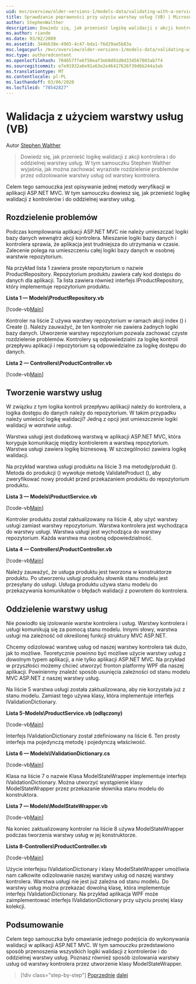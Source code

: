 ```yaml
---
uid: mvc/overview/older-versions-1/models-data/validating-with-a-service-layer-vb
title: Sprawdzanie poprawności przy użyciu warstwy usług (VB) | Microsoft Docs
author: StephenWalther
description: Dowiedz się, jak przenieść logikę walidacji z akcji kontrolera i do oddzielnej warstwy usług. W tym samouczku Stephen Walther wyjaśnia, jak to zrobić...
ms.author: riande
ms.date: 03/02/2009
ms.assetid: 344bb38e-4965-4c47-bda1-f6d29ae5b83a
msc.legacyurl: /mvc/overview/older-versions-1/models-data/validating-with-a-service-layer-vb
msc.type: authoredcontent
ms.openlocfilehash: 704657ffe6f50eaf3eb0d91d0d334567003ab7f4
ms.sourcegitcommit: e7e91932a6e91a63e2e46417626f39d6b244a3ab
ms.translationtype: MT
ms.contentlocale: pl-PL
ms.lasthandoff: 03/06/2020
ms.locfileid: "78542827"
---
```

# <a name="validating-with-a-service-layer-vb"></a>Walidacja z użyciem warstwy usług (VB)

Autor [Stephen Walther](https://github.com/StephenWalther)

> Dowiedz się, jak przenieść logikę walidacji z akcji kontrolera i do oddzielnej warstwy usług. W tym samouczku Stephen Walther wyjaśnia, jak można zachować wyraziste rozdzielenie problemów przez odizolowanie warstwy usług od warstwy kontrolera.

Celem tego samouczka jest opisywanie jednej metody weryfikacji w aplikacji ASP.NET MVC. W tym samouczku dowiesz się, jak przenieść logikę walidacji z kontrolerów i do oddzielnej warstwy usług.

## <a name="separating-concerns"></a>Rozdzielenie problemów

Podczas kompilowania aplikacji ASP.NET MVC nie należy umieszczać logiki bazy danych wewnątrz akcji kontrolera. Mieszanie logiki bazy danych i kontrolera sprawia, że aplikacja jest trudniejsza do utrzymania w czasie. Zalecenie polega na umieszczeniu całej logiki bazy danych w osobnej warstwie repozytorium.

Na przykład lista 1 zawiera proste repozytorium o nazwie ProductRepository. Repozytorium produktu zawiera cały kod dostępu do danych dla aplikacji. Ta lista zawiera również interfejs IProductRepository, który implementuje repozytorium produktu.

**Lista 1 — Models\ProductRepository.vb**

[!code-vb[Main](validating-with-a-service-layer-vb/samples/sample1.vb)]

Kontroler na liście 2 używa warstwy repozytorium w ramach akcji index () i Create (). Należy zauważyć, że ten kontroler nie zawiera żadnych logiki bazy danych. Utworzenie warstwy repozytorium pozwala zachować czyste rozdzielenie problemów. Kontrolery są odpowiedzialni za logikę kontroli przepływu aplikacji i repozytorium są odpowiedzialne za logikę dostępu do danych.

**Lista 2 — Controllers\ProductController.vb**

[!code-vb[Main](validating-with-a-service-layer-vb/samples/sample2.vb)]

## <a name="creating-a-service-layer"></a>Tworzenie warstwy usług

W związku z tym logika kontroli przepływu aplikacji należy do kontrolera, a logika dostępu do danych należy do repozytorium. W takim przypadku należy umieścić logikę walidacji? Jedną z opcji jest umieszczenie logiki walidacji w *warstwie usług*.

Warstwa usługi jest dodatkową warstwą w aplikacji ASP.NET MVC, która koryguje komunikację między kontrolerem a warstwą repozytorium. Warstwa usługi zawiera logikę biznesową. W szczególności zawiera logikę walidacji.

Na przykład warstwa usługi produktu na liście 3 ma metodę/produkt (). Metoda do produkcji () wywołuje metodę ValidateProduct (), aby zweryfikować nowy produkt przed przekazaniem produktu do repozytorium produktu.

**Lista 3 — Models\ProductService.vb**

[!code-vb[Main](validating-with-a-service-layer-vb/samples/sample3.vb)]

Kontroler produktu został zaktualizowany na liście 4, aby użyć warstwy usługi zamiast warstwy repozytorium. Warstwa kontrolera jest wychodząca do warstwy usługi. Warstwa usługi jest wychodząca do warstwy repozytorium. Każda warstwa ma osobną odpowiedzialność.

**Lista 4 — Controllers\ProductController.vb**

[!code-vb[Main](validating-with-a-service-layer-vb/samples/sample4.vb)]

Należy zauważyć, że usługa produktu jest tworzona w konstruktorze produktu. Po utworzeniu usługi produktu słownik stanu modelu jest przesyłany do usługi. Usługa produktu używa stanu modelu do przekazywania komunikatów o błędach walidacji z powrotem do kontrolera.

## <a name="decoupling-the-service-layer"></a>Oddzielenie warstwy usług

Nie powiodło się izolowanie warstw kontrolera i usług. Warstwy kontrolera i usługi komunikują się za pomocą stanu modelu. Innymi słowy, warstwa usługi ma zależność od określonej funkcji struktury MVC ASP.NET.

Chcemy odizolować warstwę usług od naszej warstwy kontrolera tak dużo, jak to możliwe. Teoretycznie powinno być możliwe użycie warstwy usług z dowolnym typem aplikacji, a nie tylko aplikacji ASP.NET MVC. Na przykład w przyszłości możemy chcieć utworzyć fronton platformy WPF dla naszej aplikacji. Powinienmy znaleźć sposób usunięcia zależności od stanu modelu MVC ASP.NET z naszej warstwy usług.

Na liście 5 warstwa usługi została zaktualizowana, aby nie korzystała już z stanu modelu. Zamiast tego używa klasy, która implementuje interfejs IValidationDictionary.

**Lista 5-Models\ProductService.vb (odłączony)**

[!code-vb[Main](validating-with-a-service-layer-vb/samples/sample5.vb)]

Interfejs IValidationDictionary został zdefiniowany na liście 6. Ten prosty interfejs ma pojedynczą metodę i pojedynczą właściwość.

**Lista 6 — Models\IValidationDictionary.cs**

[!code-vb[Main](validating-with-a-service-layer-vb/samples/sample6.vb)]

Klasa na liście 7 o nazwie Klasa ModelStateWrapper implementuje interfejs IValidationDictionary. Można utworzyć wystąpienie klasy ModelStateWrapper przez przekazanie słownika stanu modelu do konstruktora.

**Lista 7 — Models\ModelStateWrapper.vb**

[!code-vb[Main](validating-with-a-service-layer-vb/samples/sample7.vb)]

Na koniec zaktualizowany kontroler na liście 8 używa ModelStateWrapper podczas tworzenia warstwy usług w jej konstruktorze.

**Lista 8-Controllers\ProductController.vb**

[!code-vb[Main](validating-with-a-service-layer-vb/samples/sample8.vb)]

Użycie interfejsu IValidationDictionary i klasy ModelStateWrapper umożliwia nam całkowite odizolowanie naszej warstwy usług od naszej warstwy kontrolera. Warstwa usługi nie jest już zależna od stanu modelu. Do warstwy usług można przekazać dowolną klasę, która implementuje interfejs IValidationDictionary. Na przykład aplikacja WPF może zaimplementować interfejs IValidationDictionary przy użyciu prostej klasy kolekcji.

## <a name="summary"></a>Podsumowanie

Celem tego samouczka było omawianie jednego podejścia do wykonywania walidacji w aplikacji ASP.NET MVC. W tym samouczku przedstawiono sposób przenoszenia wszystkich logiki walidacji z kontrolerów i do oddzielnej warstwy usług. Poznasz również sposób izolowania warstwy usług od warstwy kontrolera przez utworzenie klasy ModelStateWrapper.

> [!div class="step-by-step"]
> [Poprzednie](validating-with-the-idataerrorinfo-interface-vb.md)
> [dalej](validation-with-the-data-annotation-validators-vb.md)
